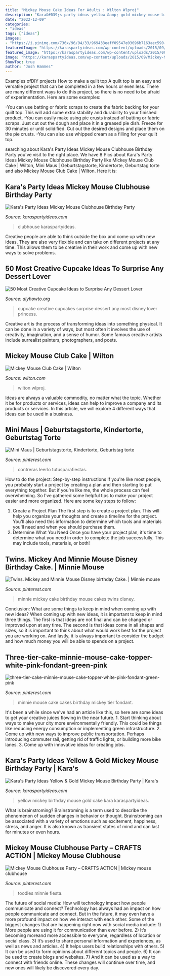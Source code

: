 ```yaml
---
title: "Mickey Mouse Cake Ideas For Adults : Wilton Wlproj"
description: "Kara&#039;s party ideas yellow &amp; gold mickey mouse birthday party"
date: "2022-12-09"
categories:
- "ideas"
tags: ["ideas"]
images:
- "https://i.pinimg.com/736x/96/94/33/969433eaff09547e03696b7163aec590--mickey-and-minnie-birthday-cake-minnie-cake.jpg"
featuredImage: "https://karaspartyideas.com/wp-content/uploads/2015/09/Mickey-Mouse-Clubhouse-Birthday-Party-via-Karas-Party-Ideas-KarasPartyIdeas.com9_-682x1024.jpg"
featured_image: "https://karaspartyideas.com/wp-content/uploads/2015/09/Mickey-Mouse-Clubhouse-Birthday-Party-via-Karas-Party-Ideas-KarasPartyIdeas.com9_-682x1024.jpg"
image: "https://karaspartyideas.com/wp-content/uploads/2015/09/Mickey-Mouse-Clubhouse-Birthday-Party-via-Karas-Party-Ideas-KarasPartyIdeas.com9_-682x1024.jpg"
ShowToc: true
author: "Josh Hammes"
---
```



Examples ofDIY projects
How to make a quilt top
A quilt top is an easy and versatile project that can be completed in a few hours or even less. There are many different ways to do this project, so there is no need to be afraid of experimentation. Here are some examples: 

-You can use batting or fabric scraps to create the fabric backing for your quilt top. This will add some extra stability and durability to your finished product. 
-You can easily make using pie crusts instead of batting or fabric scraps. Just cut out the dough and place it in a greased pie dish. Freeze for 30 minutes or until solidified. Cut out the desired designs and place them on the pie crusts. 
-You can also use whipped cream as a filling for your quilt top.

	

		
searching about Kara&#039;s Party Ideas Mickey Mouse Clubhouse Birthday Party you've visit to the right place. We have 8 Pics about Kara&#039;s Party Ideas Mickey Mouse Clubhouse Birthday Party like Mickey Mouse Club Cake | Wilton, Mini Maus | Geburtstagstorte, Kindertorte, Geburtstag torte and also Mickey Mouse Club Cake | Wilton. Here it is:
		
    
## Kara&#039;s Party Ideas Mickey Mouse Clubhouse Birthday Party

<img loading=lazy src="https://karaspartyideas.com/wp-content/uploads/2015/09/Mickey-Mouse-Clubhouse-Birthday-Party-via-Karas-Party-Ideas-KarasPartyIdeas.com9_-682x1024.jpg" onerror="this.onerror=null;this.src='https://tse3.mm.bing.net/th?id=OIP.Zedjuhe5cXAh7qkBLpy_fgHaLH&amp;pid=15.1';" alt="Kara&#039;s Party Ideas Mickey Mouse Clubhouse Birthday Party">

_Source: karaspartyideas.com_

>clubhouse karaspartyideas. 

	

Creative people are able to think outside the box and come up with new ideas. They are also very flexible and can take on different projects at any time. This allows them to be creative in their work and come up with new ways to solve problems.

    
## 50 Most Creative Cupcake Ideas To Surprise Any Dessert Lover

<img loading=lazy src="http://www.diyhowto.org/wp-content/uploads/2015/12/DIYHowto-50-Most-Creative-Cupcake-Ideas-to-Surprise-Any-Dessert-Lover43-600x783.jpg" onerror="this.onerror=null;this.src='https://tse1.mm.bing.net/th?id=OIP.EVIykIcYsoNkgqPgkN-QfwHaJq&amp;pid=15.1';" alt="50 Most Creative Cupcake Ideas to Surprise Any Dessert Lover">

_Source: diyhowto.org_

>cupcake creative cupcakes surprise dessert any most disney lover princess. 

	

Creative art is the process of transforming ideas into something physical. It can be done in a variety of ways, but most often it involves the use of creativity, imagination, and a sense of humor. Some famous creative artists include surrealist painters, photographers, and poets.

    
## Mickey Mouse Club Cake | Wilton

<img loading=lazy src="https://www.wilton.com/dw/image/v2/AAWA_PRD/on/demandware.static/-/Sites-wilton-project-master/default/dw4f6df252/images/project/WLPROJ-8661/MiTrTaHh29834.jpg?sw=1440&amp;sh=750&amp;sm=fit" onerror="this.onerror=null;this.src='https://tse3.mm.bing.net/th?id=OIP.KXn2QoIt9DE9WcO85chOLwHaHa&amp;pid=15.1';" alt="Mickey Mouse Club Cake | Wilton">

_Source: wilton.com_

>wilton wlproj. 

	

Ideas are always a valuable commodity, no matter what the topic. Whether it be for products or services, ideas can help to improve a company and its products or services. In this article, we will explore 4 different ways that ideas can be used in a business.

    
## Mini Maus | Geburtstagstorte, Kindertorte, Geburtstag Torte

<img loading=lazy src="https://i.pinimg.com/736x/a9/3e/74/a93e7400347f22615fcc16aaf5df36ed--minnie-mouse-first-birthday-minnie-mouse-cake.jpg" onerror="this.onerror=null;this.src='https://tse4.mm.bing.net/th?id=OIP.RJinZMN-pXR2tyzLa-CnIAHaJ6&amp;pid=15.1';" alt="Mini Maus | Geburtstagstorte, Kindertorte, Geburtstag torte">

_Source: pinterest.com_

>contreras leerlo tutusparafiestas. 

	

How to do the project: Step-by-step instructions
If you're like most people, you probably start a project by creating a plan and then starting to put everything together. But if you're like me, the whole process can feel overwhelming. So I've gathered some helpful tips to make your project easier and more organized. Here are some key steps to follow:
1. Create a Project Plan 
The first step is to create a project plan. This will help you organize your thoughts and create a timeline for the project. You'll also need this information to determine which tools and materials you'll need and when you should purchase them. 
2. Determine What You Need 
Once you have your project plan, it's time to determine what you need in order to complete the job successfully. This may include tools, materials, or both! 

    
## Twins. Mickey And Minnie Mouse Disney Birthday Cake. | Minnie Mouse

<img loading=lazy src="https://i.pinimg.com/736x/96/94/33/969433eaff09547e03696b7163aec590--mickey-and-minnie-birthday-cake-minnie-cake.jpg" onerror="this.onerror=null;this.src='https://tse1.mm.bing.net/th?id=OIP.15l00Vnjcog2bRO_I-ir3gHaJ3&amp;pid=15.1';" alt="Twins. Mickey and Minnie Mouse Disney birthday Cake. | Minnie mouse">

_Source: pinterest.com_

>minnie mickey cake birthday mouse cakes twins disney. 

	

Conclusion: What are some things to keep in mind when coming up with new ideas?
When coming up with new ideas, it is important to keep in mind three things. The first is that ideas are not final and can be changed or improved upon at any time. The second is that ideas come in all shapes and sizes, so it is important to think about what would work best for the project you are working on. And lastly, it is always important to consider the budget and how much money you will be able to spends on a project.

    
## Three-tier-cake-minnie-mouse-cake-topper-white-pink-fondant-green-pink

<img loading=lazy src="https://i.pinimg.com/736x/4d/76/8e/4d768eb032adc3e5b3ed135e7a4c2465.jpg" onerror="this.onerror=null;this.src='https://tse3.mm.bing.net/th?id=OIP.9WquJFi-S8Qvovsc8QORbgHaOS&amp;pid=15.1';" alt="three-tier-cake-minnie-mouse-cake-topper-white-pink-fondant-green-pink">

_Source: pinterest.com_

>minnie mouse cake cakes birthday mickey tier fondant. 

	

It's been a while since we've had an article like this, so here are some ideas to get your creative juices flowing in the near future. 1. Start thinking about ways to make your city more environmentally friendly. This could be things like reducing energy consumption or implementing green infrastructure. 2. Come up with new ways to improve public transportation. Perhaps introducing commuter rail, getting rid of traffic lights, or building more bike lanes. 3. Come up with innovative ideas for creating jobs.

    
## Kara&#039;s Party Ideas Yellow &amp; Gold Mickey Mouse Birthday Party | Kara&#039;s

<img loading=lazy src="https://karaspartyideas.com/wp-content/uploads/2017/12/Yellow-Gold-Mickey-Mouse-Birthday-Party-via-Karas-Party-Ideas-KarasPartyIdeas.com14.jpg" onerror="this.onerror=null;this.src='https://tse1.mm.bing.net/th?id=OIP.YzoJZ6aOrAxlMl1Q7sdU0QHaLH&amp;pid=15.1';" alt="Kara&#039;s Party Ideas Yellow &amp; Gold Mickey Mouse Birthday Party | Kara&#039;s">

_Source: karaspartyideas.com_

>yellow mickey birthday mouse gold cake kara karaspartyideas. 

	

What is brainstroming?
Brainstroming is a term used to describe the phenomenon of sudden changes in behavior or thought. Brainstroming can be associated with a variety of emotions such as excitement, happiness, stress, and anger. It is also known as transient states of mind and can last for minutes or even hours.

    
## Mickey Mouse Clubhouse Party – CRAFTS ACTION | Mickey Mouse Clubhouse

<img loading=lazy src="https://i.pinimg.com/736x/fe/1b/33/fe1b33bcd37fb782b8c32538414706d6--mickey-mouse-clubhouse-party-mickey-mouse-birthday.jpg" onerror="this.onerror=null;this.src='https://tse1.mm.bing.net/th?id=OIP.ZV7-EmRzHFeaHmPwrQAptwHaE9&amp;pid=15.1';" alt="Mickey Mouse Clubhouse Party – CRAFTS ACTION | Mickey mouse clubhouse">

_Source: pinterest.com_

>toodles minnie fiesta. 

	

The future of social media: How will technology impact how people communicate and connect?
Technology has always had an impact on how people communicate and connect. But in the future, it may even have a more profound impact on how we interact with each other. Some of the biggest changes that are happening right now with social media include: 1) More people are using it for communication than ever before. 2) It’s becoming moreand more accessible to everyone, regardless of location or social class. 3) It’s used to share personal information and experiences, as well as news and articles. 4) It helps users build relationships with others. 5) It can be used to form opinions about different topics and people. 6) It can be used to create blogs and websites. 7) And it can be used as a way to connect with friends online. These changes will continue over time, and new ones will likely be discovered every day.

